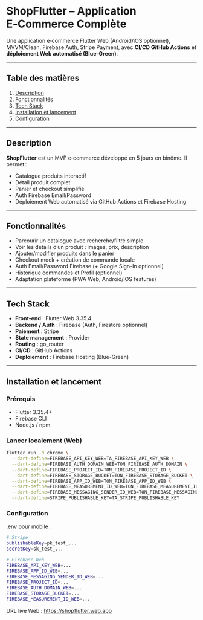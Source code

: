 # ShopFlutter – Application E‑Commerce Complète

Une application e‑commerce Flutter Web (Android/iOS optionnel), MVVM/Clean, Firebase Auth, Stripe Payment, avec **CI/CD GitHub Actions** et **déploiement Web automatisé (Blue-Green)**.

---

## Table des matières

1. [Description](#description)  
2. [Fonctionnalités](#fonctionnalités)  
3. [Tech Stack](#tech-stack)  
4. [Installation et lancement](#installation-et-lancement)  
5. [Configuration](#configuration)  

---

## Description

**ShopFlutter** est un MVP e‑commerce développé en 5 jours en binôme. Il permet :  

- Catalogue produits interactif  
- Détail produit complet  
- Panier et checkout simplifié  
- Auth Firebase Email/Password  
- Déploiement Web automatisé via GitHub Actions et Firebase Hosting  

---

## Fonctionnalités

- Parcourir un catalogue avec recherche/filtre simple  
- Voir les détails d’un produit : images, prix, description  
- Ajouter/modifier produits dans le panier  
- Checkout mock + création de commande locale  
- Auth Email/Password Firebase (+ Google Sign-In optionnel)  
- Historique commandes et Profil (optionnel)  
- Adaptation plateforme (PWA Web, Android/iOS features)  

---

## Tech Stack

- **Front-end** : Flutter Web 3.35.4  
- **Backend / Auth** : Firebase (Auth, Firestore optionnel)  
- **Paiement** : Stripe  
- **State management** : Provider  
- **Routing** : go_router  
- **CI/CD** : GitHub Actions  
- **Déploiement** : Firebase Hosting (Blue-Green)  

---

## Installation et lancement

### Prérequis

- Flutter 3.35.4+  
- Firebase CLI  
- Node.js / npm  

### Lancer localement (Web)

```bash
flutter run -d chrome \
  --dart-define=FIREBASE_API_KEY_WEB=TA_FIREBASE_API_KEY_WEB \
  --dart-define=FIREBASE_AUTH_DOMAIN_WEB=TON_FIREBASE_AUTH_DOMAIN \
  --dart-define=FIREBASE_PROJECT_ID=TON_FIREBASE_PROJECT_ID \
  --dart-define=FIREBASE_STORAGE_BUCKET=TON_FIREBASE_STORAGE_BUCKET \
  --dart-define=FIREBASE_APP_ID_WEB=TON_FIREBASE_APP_ID_WEB \
  --dart-define=FIREBASE_MEASUREMENT_ID_WEB=TON_FIREBASE_MEASUREMENT_ID \
  --dart-define=FIREBASE_MESSAGING_SENDER_ID_WEB=TON_FIREBASE_MESSAGING_SENDER_ID \
  --dart-define=STRIPE_PUBLISHABLE_KEY=TA_STRIPE_PUBLISHABLE_KEY
```

### Configuration
.env pour mobile :
```bash
# Stripe
publishableKey=pk_test_...
secretKey=sk_test_...

# Firebase Web
FIREBASE_API_KEY_WEB=...
FIREBASE_APP_ID_WEB=...
FIREBASE_MESSAGING_SENDER_ID_WEB=...
FIREBASE_PROJECT_ID=...
FIREBASE_AUTH_DOMAIN_WEB=...
FIREBASE_STORAGE_BUCKET=...
FIREBASE_MEASUREMENT_ID_WEB=...
```


URL live Web : https://shopflutter.web.app